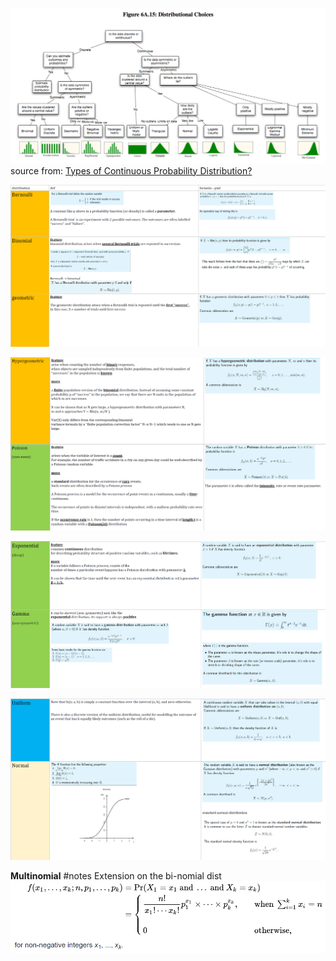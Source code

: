 ![](imgs/dist.png)
source from: [Types of Continuous Probability Distribution?](https://analyticsbuddhu.wordpress.com/2017/02/26/how-many-types-of-continuous-probability-distribution/)

![](imgs/dist-1.png)

![](imgs/dist-2.png)

![](imgs/dist-3.png)

![](imgs/dist-4.png)

**Multinomial** 
\#notes Extension on the bi-nomial dist
![](imgs/multinomial.png)
